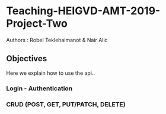 # Teaching-HEIGVD-AMT-2019-Project-Two

Authors : Robel Teklehaimanot & Nair Alic

## Objectives

Here we explain how to use the api..

### Login - Authentication 



### CRUD (POST, GET, PUT/PATCH, DELETE)



